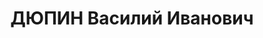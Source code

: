 ---
title: ДЮПИН Василий Иванович
description: 'Род. в 1900, Кировская обл., Малмыжский р-н, с. Усть-Сюница, русский.
  Ст. лейтенант, командир эскадрона ОРБ 78 стрелковой дивизии.

  Обв. по ст. 58 пп. 7, 8, 11 УК РСФСР. Приговор: ВК ВС СССР, 20.06.1938 – ВМН с конфискацией
  имущества. Расстрелян 20.06.1938.

  Реабилитирован 14.04.1959'
---